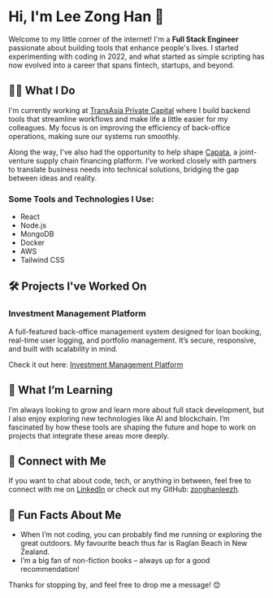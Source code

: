 # Hi, I'm Lee Zong Han 👋

Welcome to my little corner of the internet! I'm a **Full Stack Engineer** passionate about building tools that enhance people's lives. I started experimenting with coding in 2022, and what started as simple scripting has now evolved into a career that spans fintech, startups, and beyond.

## 👨‍💻 What I Do

I'm currently working at [TransAsia Private Capital](https://taprivatecapital.com/) where I build backend tools that streamline workflows and make life a little easier for my colleagues. My focus is on improving the efficiency of back-office operations, making sure our systems run smoothly.

Along the way, I've also had the opportunity to help shape [Capata](https://capata.sg/), a joint-venture supply chain financing platform. I’ve worked closely with partners to translate business needs into technical solutions, bridging the gap between ideas and reality.

### Some Tools and Technologies I Use:

-   React
-   Node.js
-   MongoDB
-   Docker
-   AWS
-   Tailwind CSS

## 🛠 Projects I've Worked On

### Investment Management Platform

A full-featured back-office management system designed for loan booking, real-time user logging, and portfolio management. It’s secure, responsive, and built with scalability in mind.

Check it out here: [Investment Management Platform](https://transasia.demo.leezonghan.com)

## 🌱 What I’m Learning

I’m always looking to grow and learn more about full stack development, but I also enjoy exploring new technologies like AI and blockchain. I’m fascinated by how these tools are shaping the future and hope to work on projects that integrate these areas more deeply.

## 🔗 Connect with Me

If you want to chat about code, tech, or anything in between, feel free to connect with me on [LinkedIn](https://linkedin.com/in/lee-zong-han) or check out my GitHub: [zonghanleezh](https://github.com/zonghanleezh).

## 🎯 Fun Facts About Me

-   When I’m not coding, you can probably find me running or exploring the great outdoors. My favourite beach thus far is Raglan Beach in New Zealand.
-   I’m a big fan of non-fiction books – always up for a good recommendation!

Thanks for stopping by, and feel free to drop me a message! 😊
